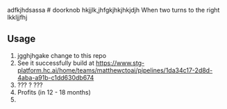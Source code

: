 adfkjhdsassa # doorknob
hkjjlk,jhfgkjhkjhkjdjh
When two turns to the right
lkkljjfhj
## Usage

1. jgghjhgake change to this repo
2. See it successfully build at <https://www.stg-platform.hc.ai/home/teams/matthewctoai/pipelines/1da34c17-2d8d-4aba-a91b-c1dd630db674>
3. ??? ?   ???
4. Profits (in 12 - 18 months)
5.   
